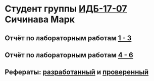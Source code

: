 # Студент группы [ИДБ-17-07](https://github.com/stankin/design-part-1/wiki/list-idb-17-07) Сичинава Марк
## Отчёт по лабораторным работам [1 - 3](https://github.com/igads3d/digizon.github.io/wiki/%D0%9B%D0%B0%D0%B1%D0%BE%D1%80%D0%B0%D1%82%D0%BE%D1%80%D0%BD%D1%8B%D0%B5-%D1%80%D0%B0%D0%B1%D0%BE%D1%82%D1%8B-1-2-3)
## Отчёт по лабораторным работам [4 - 6](https://github.com/igads3d/digizon.github.io/wiki/%D0%9B%D0%B0%D0%B1%D0%BE%D1%80%D0%B0%D1%82%D0%BE%D1%80%D0%BD%D1%8B%D0%B5-%D1%80%D0%B0%D0%B1%D0%BE%D1%82%D1%8B-4-5-6)
## Рефераты: [разработанный](https://github.com/stankin/design-part-1/wiki/exam13-3) и [проверенный](https://github.com/stankin/design-part-1/wiki/exam01-7)
